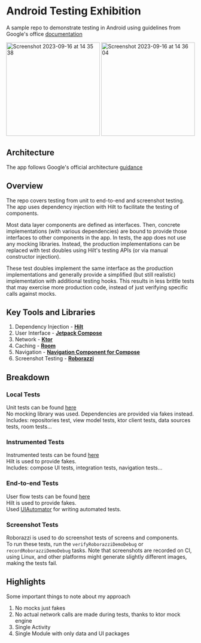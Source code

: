 # Android Testing Exhibition
A sample repo to demonstrate testing in Android using guidelines from Google's office [documentation](https://developer.android.com/training/testing)

<img width="250" alt="Screenshot 2023-09-16 at 14 35 38" src="https://github.com/jsonkile/test-in/assets/20788593/cb9b7583-2414-4262-8025-fceaeec3c447">
<img width="250" alt="Screenshot 2023-09-16 at 14 36 04" src="https://github.com/jsonkile/test-in/assets/20788593/fb3e8233-5b2d-48d8-afb1-2d2e884ae0c6">


## Architecture
The app follows Google's official architecture [guidance](https://developer.android.com/topic/architecture)

## Overview
The repo covers testing from unit to end-to-end and screenshot testing. 
The app uses dependency injection with Hilt to facilitate the testing of components.

Most data layer components are defined as interfaces. Then, concrete implementations (with various dependencies) are bound to provide those interfaces to other components in the app. In tests, the app does not use any mocking libraries. Instead, the production implementations can be replaced with test doubles using Hilt's testing APIs (or via manual constructor injection).

These test doubles implement the same interface as the production implementations and generally provide a simplified (but still realistic) implementation with additional testing hooks. This results in less brittle tests that may exercise more production code, instead of just verifying specific calls against mocks.

## Key Tools and Libraries 
1. Dependency Injection - **[Hilt](https://developer.android.com/training/dependency-injection/hilt-android)**
2. User Interface - **[Jetpack Compose](https://developer.android.com/jetpack/compose)**
3. Network - **[Ktor](https://ktor.io)**
4. Caching - **[Room](https://developer.android.com/training/data-storage/room)**
5. Navigation - **[Navigation Component for Compose](https://developer.android.com/jetpack/compose/navigation)**
6. Screenshot Testing - **[Roborazzi](https://github.com/takahirom/roborazzi)**

## Breakdown
### Local Tests
Unit tests can be found [here](https://github.com/jsonkile/test-in/tree/main/app/src/test/java/com/jsonkile/testin)  
No mocking library was used. Dependencies are provided via fakes instead.  
Includes: repositories test, view model tests, ktor client tests, data sources tests, room tests...

### Instrumented Tests
Instrumented tests can be found [here](https://github.com/jsonkile/test-in/tree/main/app/src/androidTest/java/com/jsonkile/testin)  
Hilt is used to provide fakes.  
Includes: compose UI tests, integration tests, navigation tests...

### End-to-end Tests
User flow tests can be found [here](https://github.com/jsonkile/test-in/tree/main/app/src/androidTest/java/com/jsonkile/testin/endtoend)  
Hilt is used to provide fakes.  
Used [UIAutomator](https://developer.android.com/training/testing/other-components/ui-automator) for writing automated tests.

### Screenshot Tests
Roborazzi is used to do screenshot tests of screens and components.  
To run these tests, run the `verifyRoborazziDemoDebug` or `recordRoborazziDemoDebug` tasks. Note that screenshots are recorded on CI, using Linux, and other platforms might generate slightly different images, making the tests fail.

## Highlights
Some important things to note about my approach 
1. No mocks just fakes
2. No actual network calls are made during tests, thanks to ktor mock engine
3. Single Activity
4. Single Module with only data and UI packages
